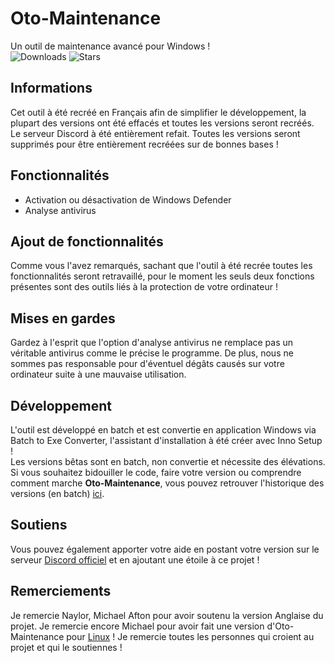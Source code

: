 # Oto-Maintenance
Un outil de maintenance avancé pour Windows !\
![Downloads](https://img.shields.io/github/downloads/enioaiello/Oto-Maintenance/total.svg) ![Stars](https://img.shields.io/github/stars/enioaiello/Oto-Maintenance.svg)
## Informations
Cet outil à été recréé en Français afin de simplifier le développement, la plupart des versions ont été effacés et toutes les versions seront recréés. Le serveur Discord à été entièrement refait.
Toutes les versions seront supprimés pour être entièrement recréées sur de bonnes bases !
## Fonctionnalités
- Activation ou désactivation de Windows Defender
- Analyse antivirus
## Ajout de fonctionnalités
Comme vous l'avez remarqués, sachant que l'outil à été recrée toutes les fonctionnalités seront retravaillé, pour le moment les seuls deux fonctions présentes sont des outils liés à la protection de votre ordinateur !
## Mises en gardes
Gardez à l'esprit que l'option d'analyse antivirus ne remplace pas un véritable antivirus comme le précise le programme. De plus, nous ne sommes pas responsable pour d'éventuel dégâts causés sur votre ordinateur suite à une mauvaise utilisation.
## Développement
L'outil est développé en batch et est convertie en application Windows via Batch to Exe Converter, l'assistant d'installation à été créer avec Inno Setup !\
Les versions bêtas sont en batch, non convertie et nécessite des élévations.\
Si vous souhaitez bidouiller le code, faire votre version ou comprendre comment marche **Oto-Maintenance**, vous pouvez retrouver l'historique des versions (en batch) [ici](https://github.com/enioaiello/Oto-Maintenance/tree/main/versions).
## Soutiens
Vous pouvez également apporter votre aide en postant votre version sur le serveur [Discord officiel](https://discord.gg/h5y2bZwH2B) et en ajoutant une étoile à ce projet !
## Remerciements
Je remercie Naylor, Michael Afton pour avoir soutenu la version Anglaise du projet. Je remercie encore Michael pour avoir fait une version d'Oto-Maintenance pour [Linux](https://github.com/Xx-R3dL3ad3r-xX/LinOto-Maintenance) !
Je remercie toutes les personnes qui croient au projet et qui le soutiennes !
